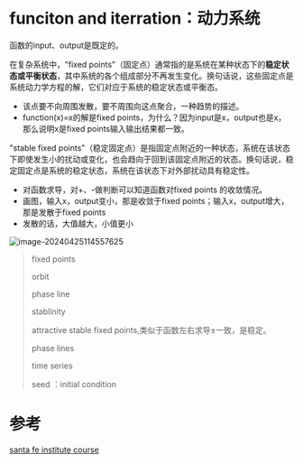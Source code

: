# funciton and iterration：动力系统

函数的input、output是既定的。

在复杂系统中，"fixed points"（固定点）通常指的是系统在某种状态下的**稳定状态或平衡状态**，其中系统的各个组成部分不再发生变化。换句话说，这些固定点是系统动力学方程的解，它们对应于系统的稳定状态或平衡态。

* 该点要不向周围发散，要不周围向这点聚合，一种趋势的描述。
* function(x)=x的解是fixed points，为什么？因为input是x，output也是x，那么说明x是fixed points输入输出结果都一致。

"stable fixed points"（稳定固定点）是指固定点附近的一种状态，系统在该状态下即使发生小的扰动或变化，也会趋向于回到该固定点附近的状态。换句话说，稳定固定点是系统的稳定状态，系统在该状态下对外部扰动具有稳定性。

* 对函数求导，对+、-做判断可以知道函数对fixed points 的收敛情况。
* 画图，输入x，output变小，那是收敛于fixed points；输入x，output增大，那是发散于fixed points
* 发散的话，大值越大，小值更小

![image-20240425114557625](C:\Users\deng\AppData\Roaming\Typora\typora-user-images\image-20240425114557625.png)

> fixed points
>
> orbit
>
> phase line
>
> stablinity
>
> attractive stable fixed points,类似于函数左右求导±一致，是稳定。
>
> phase lines
>
> time series
>
> seed ：initial condition

# 参考

[santa fe institute course](https://www.complexityexplorer.org/courses/186-introduction-to-dynamical-systems-and-chaos/segments/18660)